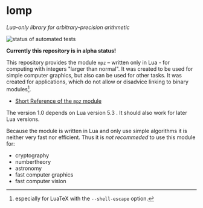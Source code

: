 # lomp
 *Lua-only library for arbitrary-precision arithmetic*

![status of automated tests](https://github.com/seb-mesow/lomp/actions/workflows/automated_tests.yml/badge.svg)

**Currently this repository is in alpha status!**

This repository provides the module `mpz` – written only in Lua - for computing with integers "larger than normal". It was created to be used for simple computer graphics, but also can be used for other tasks. It was created for applications, which do not allow or disadvice linking to binary modules[^1].

- [Short Reference of the `mpz` module](doc/mpz_short_ref.md)

The version 1.0 depends on Lua version 5.3 .
It should also work for later Lua versions.

Because the module is written in Lua and only use simple algorithms it is neither very fast nor efficient. Thus it is *not recommeded* to use this module for:
- cryptography 
- numbertheory
- astronomy
- fast computer graphics
- fast computer vision

[^1]: especially for LuaTeX with the `--shell-escape` option.
